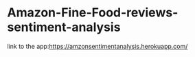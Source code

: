 # Amazon-Fine-Food-reviews-sentiment-analysis

link to the app:https://amzonsentimentanalysis.herokuapp.com/
